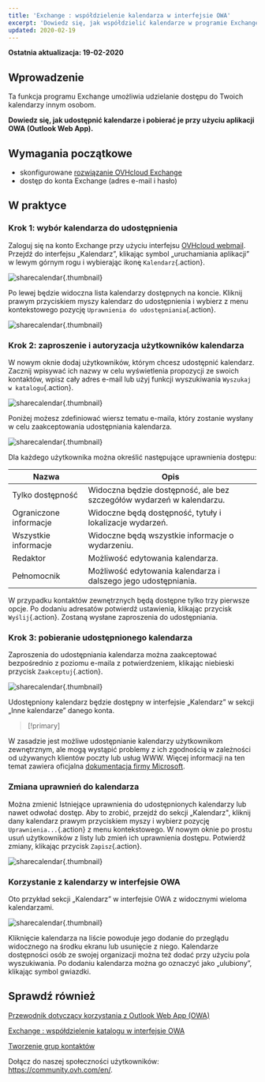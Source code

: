 ```yaml
---
title: 'Exchange : współdzielenie kalendarza w interfejsie OWA'
excerpt: 'Dowiedz się, jak współdzielić kalendarze w programie Exchange'
updated: 2020-02-19
---
```


**Ostatnia aktualizacja: 19-02-2020**

## Wprowadzenie

Ta funkcja programu Exchange umożliwia udzielanie dostępu do Twoich kalendarzy innym osobom.

**Dowiedz się, jak udostępnić kalendarze i pobierać je przy użyciu aplikacji OWA (Outlook Web App).**


## Wymagania początkowe

- skonfigurowane [rozwiązanie OVHcloud Exchange](https://www.ovhcloud.com/pl/emails/hosted-exchange/)
- dostęp do konta Exchange (adres e-mail i hasło)


## W praktyce


### Krok 1: wybór kalendarza do udostępnienia

Zaloguj się na konto Exchange przy użyciu interfejsu [OVHcloud webmail](https://www.ovh.pl/mail/). Przejdź do interfejsu „Kalendarz”, klikając symbol „uruchamiania aplikacji” w lewym górnym rogu i wybierając ikonę `Kalendarz`{.action}.

![sharecalendar](images/exchange-calendars-step1.png){.thumbnail}

Po lewej będzie widoczna lista kalendarzy dostępnych na koncie. Kliknij prawym przyciskiem myszy kalendarz do udostępnienia i wybierz z menu kontekstowego pozycję `Uprawnienia do udostępniania`{.action}.

![sharecalendar](images/exchange-calendars-step2.png){.thumbnail}


### Krok 2: zaproszenie i autoryzacja użytkowników kalendarza

W nowym oknie dodaj użytkowników, którym chcesz udostępnić kalendarz. Zacznij wpisywać ich nazwy w celu wyświetlenia propozycji ze swoich kontaktów, wpisz cały adres e-mail lub użyj funkcji wyszukiwania `Wyszukaj w katalogu`{.action}. 

![sharecalendar](images/exchange-calendars-step3.png){.thumbnail}

Poniżej możesz zdefiniować wiersz tematu e-maila, który zostanie wysłany w celu zaakceptowania udostępniania kalendarza.

![sharecalendar](images/exchange-calendars-step4.png){.thumbnail}

Dla każdego użytkownika można określić następujące uprawnienia dostępu:

|Nazwa|Opis|
|---|---|
|Tylko dostępność|Widoczna będzie dostępność, ale bez szczegółów wydarzeń w kalendarzu.|
|Ograniczone informacje|Widoczne będą dostępność, tytuły i lokalizacje wydarzeń.|
|Wszystkie informacje|Widoczne będą wszystkie informacje o wydarzeniu.|
|Redaktor|Możliwość edytowania kalendarza.|
|Pełnomocnik|Możliwość edytowania kalendarza i dalszego jego udostępniania.|

W przypadku kontaktów zewnętrznych będą dostępne tylko trzy pierwsze opcje. Po dodaniu adresatów potwierdź ustawienia, klikając przycisk `Wyślij`{.action}. Zostaną wysłane zaproszenia do udostępniania.


### Krok 3: pobieranie udostępnionego kalendarza

Zaproszenia do udostępniania kalendarza można zaakceptować bezpośrednio z poziomu e-maila z potwierdzeniem, klikając niebieski przycisk `Zaakceptuj`{.action}.

![sharecalendar](images/exchange-calendars-step5.png){.thumbnail}

Udostępniony kalendarz będzie dostępny w interfejsie „Kalendarz” w sekcji „Inne kalendarze” danego konta.

> [!primary]
>
W zasadzie jest możliwe udostępnianie kalendarzy użytkownikom zewnętrznym, ale mogą wystąpić problemy z ich zgodnością w zależności od używanych klientów poczty lub usług WWW. Więcej informacji na ten temat zawiera oficjalna [dokumentacja firmy Microsoft](https://support.microsoft.com/pl-pl/help/10106/how-to-open-a-shared-calendar-from-an-outlook-sharing-invitation).
>


### Zmiana uprawnień do kalendarza

Można zmienić Istniejące uprawnienia do udostępnionych kalendarzy lub nawet odwołać dostęp. Aby to zrobić, przejdź do sekcji „Kalendarz", kliknij dany kalendarz prawym przyciskiem myszy i wybierz pozycję `Uprawnienia...`{.action} z menu kontekstowego. W nowym oknie po prostu usuń użytkowników z listy lub zmień ich uprawnienia dostępu. Potwierdź zmiany, klikając przycisk `Zapisz`{.action}.

![sharecalendar](images/exchange-calendars-step6.png){.thumbnail}


### Korzystanie z kalendarzy w interfejsie OWA

Oto przykład sekcji „Kalendarz” w interfejsie OWA z widocznymi wieloma kalendarzami.

![sharecalendar](images/exchange-calendars-step7.png){.thumbnail}

Kliknięcie kalendarza na liście powoduje jego dodanie do przeglądu widocznego na środku ekranu lub usunięcie z niego. Kalendarze dostępności osób ze swojej organizacji można też dodać przy użyciu pola wyszukiwania. Po dodaniu kalendarza można go oznaczyć jako „ulubiony”, klikając symbol gwiazdki.


## Sprawdź również

[Przewodnik dotyczący korzystania z Outlook Web App (OWA)](/pages/web_cloud/email_and_collaborative_solutions/using_the_outlook_web_app_webmail/email_owa)

[Exchange : współdzielenie katalogu w interfejsie OWA](/pages/web_cloud/email_and_collaborative_solutions/using_the_outlook_web_app_webmail/owa_directory_sharing)

[Tworzenie grup kontaktów](/pages/web_cloud/email_and_collaborative_solutions/microsoft_exchange/feature_groups)


Dołącz do naszej społeczności użytkowników: <https://community.ovh.com/en/>.
